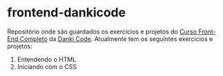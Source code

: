 # frontend-dankicode
Repositório onde são guardados os exercícios e projetos do [Curso Front-End Completo](https://cursos.dankicode.com/campus/curso-front-end-completo) da [Danki Code](https://cursos.dankicode.com/).
Atualmente tem os seguintes exercícios e projetos:
1. Entendendo o HTML
2. Iniciando com o CSS
